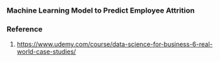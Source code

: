 ### Machine Learning Model to Predict Employee Attrition 

### Reference
1. https://www.udemy.com/course/data-science-for-business-6-real-world-case-studies/
